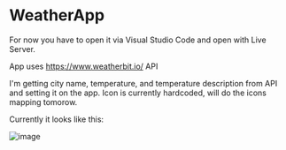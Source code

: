 # WeatherApp

For now you have to open it via Visual Studio Code and open with Live Server. 

App uses https://www.weatherbit.io/ API

I'm getting city name, temperature, and temperature description from API and setting it on the app. 
Icon is currently hardcoded, will do the icons mapping tomorow. 

Currently it looks like this:

![image](https://user-images.githubusercontent.com/97675465/179747354-da8fac92-b3b7-45eb-a0a4-5801c983f4be.png)
